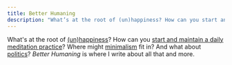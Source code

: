 ```yaml
---
title: Better Humaning
description: "What’s at the root of (un)happiness? How can you start and maintain a daily meditation practice? Where might minimalism fit in? And what about politics? Better Humaning is where I write about all that and more."
---
```

What's at the root of [(un)happiness](/tags/unhappiness)? How can you [start and maintain a daily meditation practice](/building-daily-meditation-habit/)? Where might [minimalism](/tags/minimalism) fit in? And what about [politics](/tag/politics)? <em>Better Humaning</em> is where I write about all that and more.</p>